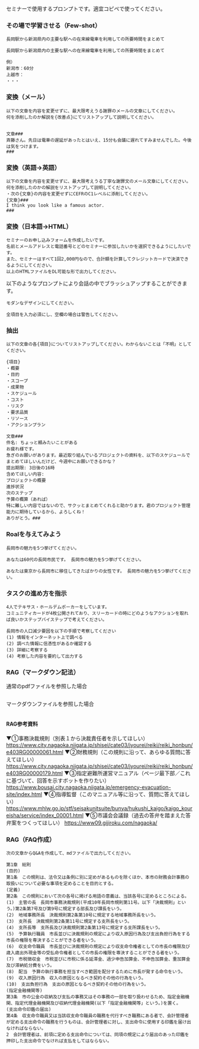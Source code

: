 セミナーで使用するプロンプトです。適宜コピペで使ってください。

### その場で学習させる（Few-shot）
```
長岡駅から新潟県内の主要な駅への在来線電車を利用しての所要時間をまとめて
```
```
長岡駅から新潟県内の主要な駅への在来線電車を利用しての所要時間をまとめて 

例） 
新潟市：60分 
上越市： 
・・・
```

### 変換（メール）
```
以下の文章を内容を変更せずに、最大限考えうる謝罪のメールの文章にしてください。
何を添削したのか解説を{改善点}にてリストアップして説明してください。


文章### 
斉藤さん。先日は電車の遅延があったとはいえ、15分も会議に遅れてすみませんでした。今後は気をつけます。
###
```

### 変換（英語→英語）
```
以下の文章を内容を変更せずに、最大限考えうる丁寧な謝罪文のメール文章にしてください。何を添削したのかの解説をリストアップして説明してください。
・次の{文章}の内容を変更せずにCEFRのC1レベルに添削してください。
{文章}###
I think you look like a famous actor.
###
```

### 変換（日本語→HTML）
```
セミナーのお申し込みフォームを作成したいです。
名前とメールアドレスと電話番号とどのセミナーに参加したいかを選択できるようにしたいです。
また、セミナーはすべて1回2,000円なので、合計額を計算してクレジットカードで決済できるようにしてください。
以上のHTMLファイルをDL可能な形で出力してください。
```

以下のようなプロンプトにより会話の中でブラッシュアップすることができます。
```
モダンなデザインにしてください。
```
```
全項目を入力必須にし、空欄の場合は警告してください。
```

### 抽出
```
以下の文章の各{項目}についてリストアップしてください。わからないことは「不明」としてください。

{項目}
・概要
・目的
・スコープ
・成果物
・スケジュール
・コスト
・リスク
・要求品質
・リソース
・アクションプラン

文章###
件名: ちょっと頼みたいことがある
お疲れ様です。
急ぎのお願いがあります。最近取り組んでいるプロジェクトの資料を、以下のスケジュールでまとめてほしいんだけど、今週中にお願いできるかな？
提出期限: 3日後の16時
含めてほしい内容:
プロジェクトの概要
進捗状況
次のステップ
予算の概算（あれば）
特に難しい内容ではないので、サクッとまとめてくれると助かります。君のプロジェクト管理能力に期待しているから、よろしくね！
ありがとう。###
```

### Roalを与えてみよう
```
長岡市の魅力を5つ挙げてください。
```
```
あなたは60代の長岡市民です。 長岡市の魅力を5つ挙げてください。
```
```
あなたは東京から長岡市に移住してきたばかりの女性です。 長岡市の魅力を5つ挙げてください。
```

### タスクの進め方を指示
```
4人でテキサス・ホールデムポーカーをしています。
コミュニティカードが4枚公開されており、スリーカードの時にどのようなアクションを取れば良いかステップバイステップで考えてください。
```
```
長岡市の人口減少要因を以下の手順で考察してください
(1) 情報をインターネット上で調べる
(2) 調べた情報に信憑性があるか確認する
(3) 詳細に考察する
(4) 考察した内容を要約して出力する
```

### RAG（マークダウン記法）
通常のpdfファイルを参照した場合
```
```

マークダウンファイルを参照した場合
```
```

#### RAG参考資料
▼①事務決裁規則（別表１から決裁責任者を示してほしい）
https://www.city.nagaoka.niigata.jp/shisei/cate03/jyourei/reiki/reiki_honbun/e403RG00000061.html
▼②財務規則（この規則に沿って、あらゆる質問に答えてほしい）
https://www.city.nagaoka.niigata.jp/shisei/cate03/jyourei/reiki/reiki_honbun/e403RG00000179.html
▼③指定避難所運営マニュアル（ページ最下部／これに基づいて、回答を示すボットを作りたい）
https://www.bousai.city.nagaoka.niigata.jp/emergency-evacuation-site/index.html
▼④指導監督（このマニュアル等に沿って、質問に答えてほしい）
https://www.mhlw.go.jp/stf/seisakunitsuite/bunya/hukushi_kaigo/kaigo_koureisha/service/index_00001.html
▼⑤市議会会議録（過去の答弁を踏まえた答弁案をつくってほしい）
https://www09.gijiroku.com/nagaoka/


### RAG（FAQ作成）
```
次の文章からQ&Aを作成して、mdファイルで出力してください。

第1章　総則
(目的)
第1条　この規則は、法令又は条例に別に定めがあるものを除くほか、本市の財務会計事務の取扱いについて必要な事項を定めることを目的とする。
(定義)
第2条　この規則において次の各号に掲げる用語の意義は、当該各号に定めるところによる。
(1)　主管の長　長岡市事務決裁規則(平成10年長岡市規則第11号。以下「決裁規則」という。)第2条第7号及び第9号に規定する部長及び課長をいう。
(2)　地域事務所長　決裁規則第2条第10号に規定する地域事務所長をいう。
(3)　支所長　決裁規則第2条第11号に規定する支所長をいう。
(4)　支所長等　支所長及び決裁規則第2条第13号に規定する支所課長をいう。
(5)　予算執行職員　市長並びに決裁規則の規定により収入原因行為及び支出負担行為をする市長の権限を専決することができる者をいう。
(6)　収支命令職員　市長並びに決裁規則の規定により収支命令権者としての市長の権限及び歳入歳出外現金等の受払命令権者としての市長の権限を専決することができる者をいう。
(7)　市税徴収金　市税並びに市税に係る延滞金、過少申告加算金、不申告加算金、重加算金及び滞納処分費をいう。
(8)　配当　予算の執行事務を担当すべき範囲を配分するために市長が発する命令をいう。
(9)　収入原因行為　収入の原因となるべき契約その他の行為をいう。
(10)　支出負担行為　支出の原因となるべき契約その他の行為をいう。
(指定金融機関等)
第3条　市の公金の収納及び支払の事務又はその事務の一部を取り扱わせるため、指定金融機関、指定代理金融機関及び収納代理金融機関(以下「指定金融機関等」という。)を置く。
(支出命令印鑑の届出)
第4条　収支命令職員又は当該収支命令職員の職務を代行すべき職務にある者で、会計管理者が定める支出命令の職務を行うものは、会計管理者に対し、支出命令に使用する印鑑を届け出なければならない。
2　会計管理者は、前項に定める支出命令については、同項の規定により届出のあった印鑑を押印した支出命令でなければ支払をしてはならない。
```


